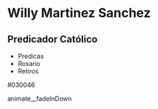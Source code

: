 # Willy Martinez Sanchez
## Predicador Católico

* Predicas
* Rosario
* Retiros

#030046


animate__fadeInDown